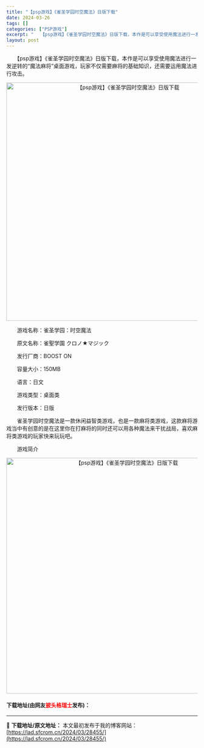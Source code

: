 ```yaml
---
title: "【psp游戏】《雀圣学园时空魔法》日版下载"
date: 2024-03-26
tags: []
categories: ["PSP游戏"]
excerpt: "　　【psp游戏】《雀圣学园时空魔法》日版下载，本作是可以享受使用魔法进行一发逆转的&ldquo;魔法麻将&rdquo;桌面游戏，玩家不仅需要麻将的基础知识，还需要运用魔法进行攻击。 　　游戏名称：雀圣学园：时空魔法 　　原文名称：雀聖学園 クロノ★マジック 　　发行厂商：BOOST ON 　　容量&hellip;"
layout: post
---
```


 <p>　　【psp游戏】《雀圣学园时空魔法》日版下载，本作是可以享受使用魔法进行一发逆转的&ldquo;魔法麻将&rdquo;桌面游戏，玩家不仅需要麻将的基础知识，还需要运用魔法进行攻击。</p> <p align="center"><img align="" border="0" src="https://lad.sfcrom.cn/wp-content/uploads/2024/03/20240325_6601aad2a94bf.png" width="626" alt="【psp游戏】《雀圣学园时空魔法》日版下载" /></p> <p>　　游戏名称：雀圣学园：时空魔法</p> <p>　　原文名称：雀聖学園 クロノ★マジック</p> <p>　　发行厂商：BOOST ON</p> <p>　　容量大小：150MB</p> <p>　　语言：日文</p> <p>　　游戏类型：桌面类</p> <p>　　发行版本：日版</p> <p>　　雀圣学园时空魔法是一款休闲益智类游戏，也是一款麻将类游戏，这款麻将游戏当中有创意的是在这里你在打麻将的同时还可以用各种魔法来干扰战局，喜欢麻将类游戏的玩家快来玩玩吧。</p> <p>　　游戏简介</p> <p align="center"><img align="" border="0" src="https://lad.sfcrom.cn/wp-content/uploads/2024/03/20240325_6601aad442c22.png" width="619" alt="【psp游戏】《雀圣学园时空魔法》日版下载" /></p> <p><h4>下载地址(由网友<font color="red">披头格瑞士</font>发布)：</h4></p> 

---
📖 **下载地址/原文地址：** 本文最初发布于我的博客网站：[https://lad.sfcrom.cn/2024/03/28455/](https://lad.sfcrom.cn/2024/03/28455/)

